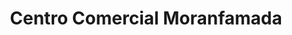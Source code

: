 ---
title: "Centro Comercial Moranfamada"
url: /san-pablo/centro-comercial-moranfamada/
shop: centro comercial
---
